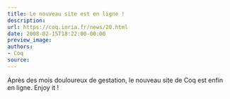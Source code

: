 ```yaml
---
title: Le nouveau site est en ligne !
description:
url: https://coq.inria.fr/news/20.html
date: 2008-02-15T18:22:00-00:00
preview_image:
authors:
- Coq
source:
---
```



<p>Après des mois douloureux de gestation, le nouveau site de Coq est
  enfin en ligne. Enjoy it !</p>

 
